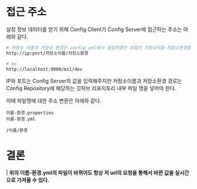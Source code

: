 # 접근 주소
설정 정보 데이터를 얻기 위해 Config Client가 Config Server에 접근하는 주소는 아래와 같다.

```bash
# 저장소 이름과 저장소 환경은 config yml에서 설정하였던 파일의 저장소이름-저장소환경을 가져옴
http://ip:port/저장소이름/저장소환경

# ex 
http://localhost:9000/ms1/dev
```

IP와 포트는 Config Server의 값을 입력해주지만 저장소이름과 저장소환경 경로는 Config Repository에 해당하는 깃허브 리포지토리 내부 파일 명을 넣어야 한다.

이때 파일명에 대한 주소 변환은 아래와 같다.

```PLAINTEXT
이름-환경.properties
이름-환경.yml

/이름/환경
```

# 결론
| **위의 이름-환경.yml의 파일이 바뀌어도 항상 저 url의 요청을 통해서 바뀐 값을 실시간으로 가져올 수 있다.**

